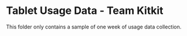 # Tablet Usage Data - Team Kitkit

This folder only contains a sample of one week of usage data collection.
